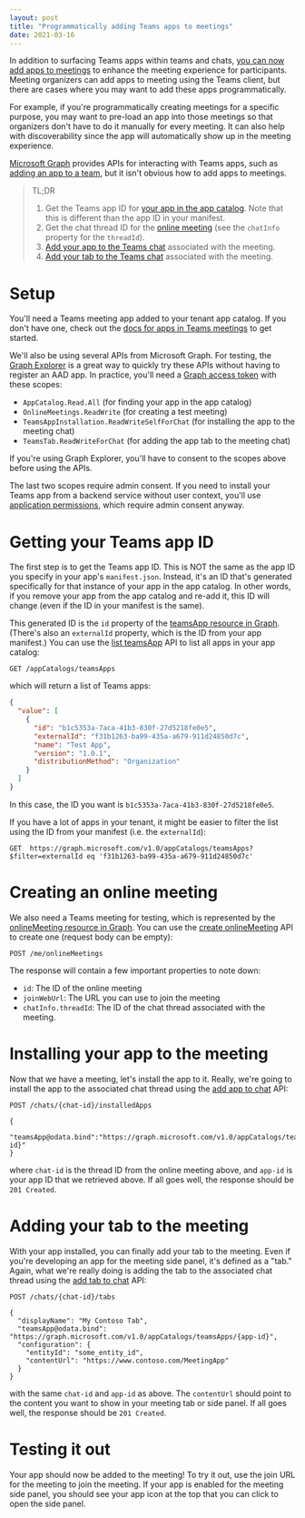 ```yaml
---
layout: post
title: "Programmatically adding Teams apps to meetings"
date: 2021-03-16
---
```


In addition to surfacing Teams apps within teams and chats, [you can now add apps to meetings](https://www.microsoft.com/en-us/microsoft-365/blog/2020/11/16/enhancing-your-microsoft-teams-experience-with-the-apps-you-need/) to enhance the meeting experience for participants. Meeting organizers can add apps to meeting using the Teams client, but there are cases where you may want to add these apps programmatically.

<!--more-->

For example, if you're programmatically creating meetings for a specific purpose, you may want to pre-load an app into those meetings so that organizers don't have to do it manually for every meeting. It can also help with discoverability since the app will automatically show up in the meeting experience.

[Microsoft Graph](https://developer.microsoft.com/en-us/graph) provides APIs for interacting with Teams apps, such as [adding an app to a team](https://docs.microsoft.com/en-us/graph/api/team-post-installedapps?view=graph-rest-1.0&tabs=http), but it isn't obvious how to add apps to meetings.

> TL;DR
>
> 1. Get the Teams app ID for [your app in the app catalog](https://docs.microsoft.com/en-us/graph/api/resources/teamsapp?view=graph-rest-1.0). Note that this is different than the app ID in your manifest.
> 1. Get the chat thread ID for the [online meeting](https://docs.microsoft.com/en-us/graph/api/resources/onlinemeeting?view=graph-rest-1.0) (see the `chatInfo` property for the `threadId`).
> 1. [Add your app to the Teams chat](https://docs.microsoft.com/en-us/graph/api/chat-post-installedapps?view=graph-rest-1.0) associated with the meeting.
> 1. [Add your tab to the Teams chat](https://docs.microsoft.com/en-us/graph/api/chat-post-tabs?view=graph-rest-1.0) associated with the meeting.

# Setup

You'll need a Teams meeting app added to your tenant app catalog. If you don't have one, check out the [docs for apps in Teams meetings](https://docs.microsoft.com/en-us/microsoftteams/platform/apps-in-teams-meetings/teams-apps-in-meetings) to get started.

We'll also be using several APIs from Microsoft Graph. For testing, the [Graph Explorer](https://developer.microsoft.com/en-us/graph/graph-explorer) is a great way to quickly try these APIs without having to register an AAD app. In practice, you'll need a [Graph access token](https://developer.microsoft.com/en-us/graph/graph-explorer) with these scopes:

- `AppCatalog.Read.All` (for finding your app in the app catalog)
- `OnlineMeetings.ReadWrite` (for creating a test meeting)
- `TeamsAppInstallation.ReadWriteSelfForChat` (for installing the app to the meeting chat)
- `TeamsTab.ReadWriteForChat` (for adding the app tab to the meeting chat)

If you're using Graph Explorer, you'll have to consent to the scopes above before using the APIs.

The last two scopes require admin consent. If you need to install your Teams app from a backend service without user context, you'll use [application permissions](https://docs.microsoft.com/en-us/graph/auth-v2-service?view=graph-rest-1.0), which require admin consent anyway. 

# Getting your Teams app ID

The first step is to get the Teams app ID. This is NOT the same as the app ID you specify in your app's `manifest.json`. Instead, it's an ID that's generated specifically for that instance of your app in the app catalog. In other words, if you remove your app from the app catalog and re-add it, this ID will change (even if the ID in your manifest is the same).

This generated ID is the `id` property of the [teamsApp resource in Graph](https://docs.microsoft.com/en-us/graph/api/resources/teamsapp?view=graph-rest-1.0). (There's also an `externalId` property, which is the ID from your app manifest.) You can use the [list teamsApp](https://docs.microsoft.com/en-us/graph/api/appcatalogs-list-teamsapps?view=graph-rest-1.0&tabs=http) API to list all apps in your app catalog:

```
GET /appCatalogs/teamsApps
```

which will return a list of Teams apps:

```json
{
  "value": [
    {
      "id": "b1c5353a-7aca-41b3-830f-27d5218fe0e5",
      "externalId": "f31b1263-ba99-435a-a679-911d24850d7c",
      "name": "Test App",
      "version": "1.0.1",
      "distributionMethod": "Organization"
    }
  ]
}
```

In this case, the ID you want is `b1c5353a-7aca-41b3-830f-27d5218fe0e5`.

If you have a lot of apps in your tenant, it might be easier to filter the list using the ID from your manifest (i.e. the `externalId`):

```
GET  https://graph.microsoft.com/v1.0/appCatalogs/teamsApps?$filter=externalId eq 'f31b1263-ba99-435a-a679-911d24850d7c'
```

# Creating an online meeting

We also need a Teams meeting for testing, which is represented by the [onlineMeeting resource in Graph](https://docs.microsoft.com/en-us/graph/api/resources/onlinemeeting?view=graph-rest-1.0). You can use the [create onlineMeeting](https://docs.microsoft.com/en-us/graph/api/application-post-onlinemeetings?view=graph-rest-1.0&tabs=http) API to create one (request body can be empty):

```
POST /me/onlineMeetings
```

The response will contain a few important properties to note down:
- `id`: The ID of the online meeting
- `joinWebUrl`: The URL you can use to join the meeting
- `chatInfo.threadId`: The ID of the chat thread associated with the meeting.

# Installing your app to the meeting

Now that we have a meeting, let's install the app to it. Really, we're going to install the app to the associated chat thread using the [add app to chat](https://docs.microsoft.com/en-us/graph/api/chat-post-installedapps?view=graph-rest-1.0) API:

```
POST /chats/{chat-id}/installedApps

{
    "teamsApp@odata.bind":"https://graph.microsoft.com/v1.0/appCatalogs/teamsApps/{app-id}"
}
```

where `chat-id` is the thread ID from the online meeting above, and `app-id` is your app ID that we retrieved above. If all goes well, the response should be `201 Created`.

# Adding your tab to the meeting

With your app installed, you can finally add your tab to the meeting. Even if you're developing an app for the meeting side panel, it's defined as a "tab." Again, what we're really doing is adding the tab to the associated chat thread using the [add tab to chat](https://docs.microsoft.com/en-us/graph/api/chat-post-tabs?view=graph-rest-1.0) API:

```
POST /chats/{chat-id}/tabs

{
  "displayName": "My Contoso Tab",
  "teamsApp@odata.bind": "https://graph.microsoft.com/v1.0/appCatalogs/teamsApps/{app-id}",
  "configuration": {
    "entityId": "some_entity_id",
    "contentUrl": "https://www.contoso.com/MeetingApp"
  }
}
```

with the same `chat-id` and `app-id` as above. The `contentUrl` should point to the content you want to show in your meeting tab or side panel. If all goes well, the response should be `201 Created`.

# Testing it out

Your app should now be added to the meeting! To try it out, use the join URL for the meeting to join the meeting. If your app is enabled for the meeting side panel, you should see your app icon at the top that you can click to open the side panel.